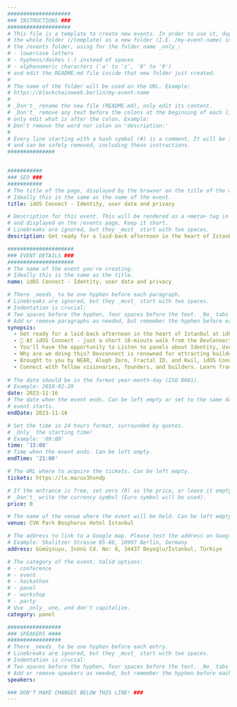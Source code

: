 ```yaml
---
####################
### INSTRUCTIONS ###
####################
# This file is a template to create new events. In order to use it, duplicate
# the whole folder (/template) as a new folder (I.E. /my-event-name) inside of
# the /events folder, using for the folder name _only_:
# - lowercase letters
# - hyphens/dashes (-) instead of spaces
# - alphanumeric characters ('a' to 'z', '0' to '9')
# and edit the README.md file inside that new folder just created.
#
# The name of the folder will be used on the URL. Example:
# https://blockchainweek.berlin/my-event-name
#
# _Don't_ rename the new file (README.md), only edit its content.
# _Don't_ remove any text before the colons at the beginning of each line,
# only edit what is after the colon. Example:
# Don't remove the word nor colon on 'description:'
#
# Every line starting with a hash symbol (#) is a comment. It will be ignored
# and can be safely removed, including these instructions.
###############


###########
### SEO ###
###########
# The title of the page, displayed by the browser on the title of the window.
# Ideally this is the same as the name of the event.
title: idOS Connect - Identity, user data and privacy

# Description for this event. This will be rendered as a <meta> tag in the HTML,
# and displayed on the /events page. Keep it short.
# Linebreaks are ignored, but they _must_ start with two spaces.
description: Get ready for a laid-back afternoon in the heart of Istanbul at idOS Connect - the identity and privacy event of the year.

#####################
### EVENT DETAILS ###
#####################
# The name of the event you're creating.
# Ideally this is the same as the title.
name: idOS Connect - Identity, user data and privacy

# There _needs_ to be one hyphen before each paragraph.
# Linebreaks are ignored, but they _must_ start with two spaces.
# Indentation is crucial:
# Two spaces before the hyphen, four spaces before the text. _No_ tabs allowed.
# Add or remove paragraphs as needed, but remember the hyphen before each entry.
synopsis:
  - Get ready for a laid-back afternoon in the heart of Istanbul at idOS Connect - the identity and privacy event of the year.
  - 🕌 At idOS Connect - just a short 10-minute walk from the DevConnect Epicenter we offer a unique blend of relaxation and networking.
  - You'll have the opportunity to ​​​Listen to panels about Identity, User Data, and Privacy led by industry experts, ​​​Network and relax while enjoying drinks and snacks, ​​​Groove with music while taking in the stunning Bosphorus view.
  - ​​​Why are we doing this? Devconnect is renowned for attracting builders from all blockchain ecosystems, coming together to tackle the key challenges of making the decentralized web a reality. In line with this vision, idOS serves as the identity layer of web3—a public cross-chain infrastructure dedicated to bringing compliant decentralized identity to web3.
  - Brought to you by NEAR, Aleph Zero, Fractal ID, and Kwil, idOS Connect seamlessly merges the spirit of Devconnect with the innovation of the idOS. Join us as we celebrate the launch of the idOS MVP and dive into vital topics concerning identity, privacy, and user data management in web3.
  - Connect with fellow visionaries, founders, and builders. Learn from thought leaders and actively participate in shaping the future of the decentralized web.
    
# The date should be in the format year-month-day (ISO 8601).
# Example: 2018-02-28
date: 2023-11-16
# The date when the event ends. Can be left empty or set to the same day the
# event starts.
endDate: 2023-11-16

# Set the time in 24 hours format, surrounded by quotes.
# _Only_ the starting time!
# Example: '09:00'
time: '15:00'
# Time when the event ends. Can be left empty.
endTime: '21:00'

# The URL where to acquire the tickets. Can be left empty.
tickets: https://lu.ma/ux3hxndp

# If the entrance is free, set zero (0) as the price, or leave it empty.
# _Don't_ write the currency symbol (Euro symbol will be used).
price: 0

# The name of the venue where the event will be held. Can be left empty.
venue: CVK Park Bosphorus Hotel Istanbul

# The address to link to a Google map. Please test the address on Google Maps.
# Example: Skalitzer Strasse 85-86, 10997 Berlin, Germany
address: Gümüşsuyu, İnönü Cd. No: 8, 34437 Beyoğlu/İstanbul, Türkiye

# The category of the event. Valid options:
# - conference
# - event
# - hackathon
# - panel
# - workshop
# - party
# Use _only_ one, and don't capitalize.
category: panel

#################
### SPEAKERS ####
#################
# There _needs_ to be one hyphen before each entry.
# Linebreaks are ignored, but they _must_ start with two spaces.
# Indentation is crucial:
# Two spaces before the hyphen, four spaces before the text. _No_ tabs allowed.
# Add or remove speakers as needed, but remember the hyphen before each entry.
speakers:

### DON'T MAKE CHANGES BELOW THIS LINE! ###
---
```


<!-- ### DON'T MAKE CHANGES BELOW THIS LINE! ### -->

<Event-Content/>
